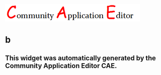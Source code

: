 ![CAE](https://github.com/patricia-cae/frontendComponent-98/blob/gh-pages/img/logo.png)  

b
===================


This widget was automatically generated by the Community Application Editor CAE.  
---------------
